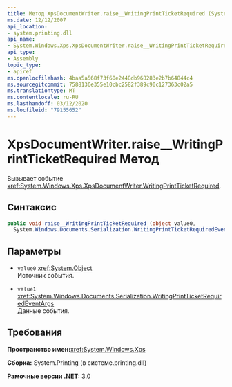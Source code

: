 ```yaml
---
title: Метод XpsDocumentWriter.raise__WritingPrintTicketRequired (System.Windows.Xps)
ms.date: 12/12/2007
api_location:
- system.printing.dll
api_name:
- System.Windows.Xps.XpsDocumentWriter.raise__WritingPrintTicketRequired
api_type:
- Assembly
topic_type:
- apiref
ms.openlocfilehash: 4baa5a568f73f60e2448db968283e2b7b64844c4
ms.sourcegitcommit: 7588136e355e10cbc2582f389c90c127363c02a5
ms.translationtype: MT
ms.contentlocale: ru-RU
ms.lasthandoff: 03/12/2020
ms.locfileid: "79155652"
---
```

# <a name="xpsdocumentwriterraise__writingprintticketrequired-method"></a>XpsDocumentWriter.raise\_\_WritingPrintTicketRequired Метод

Вызывает событие <xref:System.Windows.Xps.XpsDocumentWriter.WritingPrintTicketRequired>.

## <a name="syntax"></a>Синтаксис

```csharp
public void raise__WritingPrintTicketRequired (object value0,
  System.Windows.Documents.Serialization.WritingPrintTicketRequiredEventArgs value1);
```

## <a name="parameters"></a>Параметры

- `value0` <xref:System.Object>  
  Источник события.

- `value1`  <xref:System.Windows.Documents.Serialization.WritingPrintTicketRequiredEventArgs>  
  Данные события.

## <a name="requirements"></a>Требования

**Пространство имен:**<xref:System.Windows.Xps>

**Сборка:** System.Printing (в системе.printing.dll)

**Рамочные версии .NET:** 3.0

